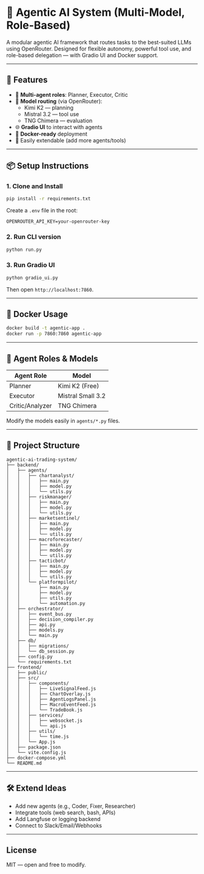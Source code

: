 # 🧠 Agentic AI System (Multi-Model, Role-Based)

A modular agentic AI framework that routes tasks to the best-suited LLMs using OpenRouter. Designed for flexible autonomy, powerful tool use, and role-based delegation — with Gradio UI and Docker support.

---

## 🚀 Features

- 🔀 **Multi-agent roles**: Planner, Executor, Critic
- 🤖 **Model routing** (via OpenRouter):
  - Kimi K2 — planning
  - Mistral 3.2 — tool use
  - TNG Chimera — evaluation
- 🌐 **Gradio UI** to interact with agents
- 🐳 **Docker-ready** deployment
- 🧩 Easily extendable (add more agents/tools)

---

## 📦 Setup Instructions

### 1. Clone and Install

```bash
pip install -r requirements.txt
```

Create a `.env` file in the root:

```
OPENROUTER_API_KEY=your-openrouter-key
```

### 2. Run CLI version

```bash
python run.py
```

### 3. Run Gradio UI

```bash
python gradio_ui.py
```

Then open `http://localhost:7860`.

---

## 🐳 Docker Usage

```bash
docker build -t agentic-app .
docker run -p 7860:7860 agentic-app
```

---

## 🧠 Agent Roles & Models

| Agent Role        | Model                   |
|-------------------|-------------------------|
| Planner           | Kimi K2 (Free)          |
| Executor          | Mistral Small 3.2       |
| Critic/Analyzer   | TNG Chimera             |

Modify the models easily in `agents/*.py` files.

---

## 📁 Project Structure

```
agentic-ai-trading-system/
├── backend/
│   ├── agents/
│   │   ├── chartanalyst/
│   │   │   ├── main.py
│   │   │   ├── model.py
│   │   │   └── utils.py
│   │   ├── riskmanager/
│   │   │   ├── main.py
│   │   │   ├── model.py
│   │   │   └── utils.py
│   │   ├── marketsentinel/
│   │   │   ├── main.py
│   │   │   ├── model.py
│   │   │   └── utils.py
│   │   ├── macroforecaster/
│   │   │   ├── main.py
│   │   │   ├── model.py
│   │   │   └── utils.py
│   │   ├── tacticbot/
│   │   │   ├── main.py
│   │   │   ├── model.py
│   │   │   └── utils.py
│   │   └── platformpilot/
│   │       ├── main.py
│   │       ├── model.py
│   │       ├── utils.py
│   │       └── automation.py
│   ├── orchestrator/
│   │   ├── event_bus.py
│   │   ├── decision_compiler.py
│   │   ├── api.py
│   │   ├── models.py
│   │   └── main.py
│   ├── db/
│   │   ├── migrations/
│   │   └── db_session.py
│   ├── config.py
│   └── requirements.txt
├── frontend/
│   ├── public/
│   ├── src/
│   │   ├── components/
│   │   │   ├── LiveSignalFeed.js
│   │   │   ├── ChartOverlay.js
│   │   │   ├── AgentLogsPanel.js
│   │   │   ├── MacroEventFeed.js
│   │   │   └── TradeBook.js
│   │   ├── services/
│   │   │   ├── websocket.js
│   │   │   └── api.js
│   │   ├── utils/
│   │   │   └── time.js
│   │   └── App.js
│   ├── package.json
│   └── vite.config.js
├── docker-compose.yml
└── README.md

```

---

## 🛠️ Extend Ideas

- Add new agents (e.g., Coder, Fixer, Researcher)
- Integrate tools (web search, bash, APIs)
- Add Langfuse or logging backend
- Connect to Slack/Email/Webhooks

---

## License

MIT — open and free to modify.
